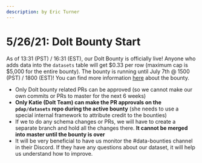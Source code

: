 ```yaml
---
description: by Eric Turner
---
```


# 5/26/21: Dolt Bounty Start

As of 13:31 \(PST\) / 16:31 \(EST\), our Dolt Bounty is officially live! Anyone who adds data into the `datasets` table will get $0.33 per row \(maximum cap is $5,000 for the entire bounty\). The bounty is running until July 7th @ 1500 \(PST\) / 1800 \(EST\)! You can find more information [here](https://www.dolthub.com/repositories/pdap/datasets/bounties/3c259649-762e-438b-a538-b14be4d0507a) about the bounty.

* Only Dolt bounty related PRs can be approved \(so we cannot make our own commits or PRs to master for the next 6 weeks\)
* **Only Katie \(Dolt Team\) can make the PR approvals on the `pdap/datasets` repo during the active bounty** \(she needs to use a special internal framework to attribute credit to the bounties\)
* If we  to do any schema changes or PRs, we will have to create a separate branch and hold all the changes there. **It cannot be merged into master until the bounty is over**
* It will be very beneficial to have us monitor the \#data-bounties channel in their Discord. If they have any questions about our dataset, it will help us understand how to improve.

